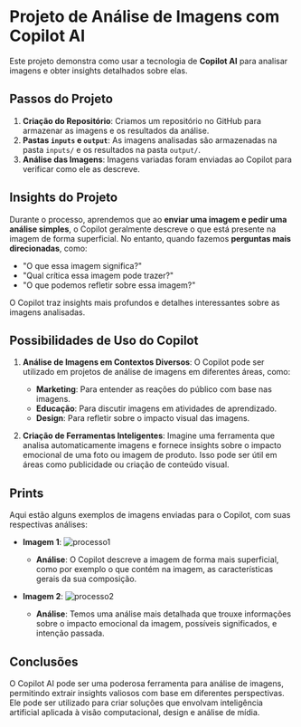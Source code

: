 # Projeto de Análise de Imagens com Copilot AI

Este projeto demonstra como usar a tecnologia de **Copilot AI** para analisar imagens e obter insights detalhados sobre elas.

## Passos do Projeto

1. **Criação do Repositório**: Criamos um repositório no GitHub para armazenar as imagens e os resultados da análise.
2. **Pastas `inputs` e `output`**: As imagens analisadas são armazenadas na pasta `inputs/` e os resultados na pasta `output/`.
3. **Análise das Imagens**: Imagens variadas foram enviadas ao Copilot para verificar como ele as descreve.

## Insights do Projeto

Durante o processo, aprendemos que ao **enviar uma imagem e pedir uma análise simples**, o Copilot geralmente descreve o que está presente na imagem de forma superficial. No entanto, quando fazemos **perguntas mais direcionadas**, como:
- "O que essa imagem significa?"
- "Qual crítica essa imagem pode trazer?"
- "O que podemos refletir sobre essa imagem?"

O Copilot traz insights mais profundos e detalhes interessantes sobre as imagens analisadas.

## Possibilidades de Uso do Copilot

1. **Análise de Imagens em Contextos Diversos**: O Copilot pode ser utilizado em projetos de análise de imagens em diferentes áreas, como:
   - **Marketing**: Para entender as reações do público com base nas imagens.
   - **Educação**: Para discutir imagens em atividades de aprendizado.
   - **Design**: Para refletir sobre o impacto visual das imagens.

2. **Criação de Ferramentas Inteligentes**: Imagine uma ferramenta que analisa automaticamente imagens e fornece insights sobre o impacto emocional de uma foto ou imagem de produto. Isso pode ser útil em áreas como publicidade ou criação de conteúdo visual.

## Prints

Aqui estão alguns exemplos de imagens enviadas para o Copilot, com suas respectivas análises:

- **Imagem 1**: ![processo1](Git/inputs/processo1.png)
  - **Análise**: O Copilot descreve a imagem de forma mais superficial, como por exemplo o que contém na imagem, as características gerais da sua composição.

- **Imagem 2**: ![processo2](Git/inputs/processo2.png)
  - **Análise**: Temos uma análise mais detalhada que trouxe informações sobre o impacto emocional da imagem, possíveis significados, e intenção passada.

## Conclusões

O Copilot AI pode ser uma poderosa ferramenta para análise de imagens, permitindo extrair insights valiosos com base em diferentes perspectivas. Ele pode ser utilizado para criar soluções que envolvam inteligência artificial aplicada à visão computacional, design e análise de mídia.
